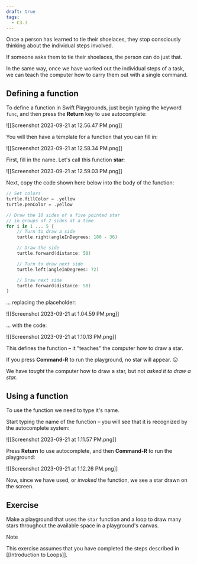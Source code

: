 ```yaml
---
draft: true
tags:
  - C3.3
---
```

Once a person has learned to tie their shoelaces, they stop consciously thinking about the individual steps involved.

If someone asks them to tie their shoelaces, the person can do just that.

In the same way, once we have worked out the individual steps of a task, we can teach the computer how to carry them out with a single command.
## Defining a function

To define a function in Swift Playgrounds, just begin typing the keyword `func`, and then press the **Return** key to use autocomplete:

![[Screenshot 2023-09-21 at 12.56.47 PM.png]]

You will then have a template for a function that you can fill in:

![[Screenshot 2023-09-21 at 12.58.34 PM.png]]

First, fill in the name. Let's call this function **star**:

![[Screenshot 2023-09-21 at 12.59.03 PM.png]]

Next, copy the code shown here below into the body of the function:

```swift
// Set colors
turtle.fillColor = .yellow
turtle.penColor = .yellow

// Draw the 10 sides of a five pointed star
// in groups of 2 sides at a time
for i in 1 ... 5 {
	// Turn to draw a side
	turtle.right(angleInDegrees: 180 - 36)

	// Draw the side
	turtle.forward(distance: 50)

	// Turn to draw next side
	turtle.left(angleInDegrees: 72)

	// Draw next side
	turtle.forward(distance: 50)
}
```

... replacing the placeholder:

![[Screenshot 2023-09-21 at 1.04.59 PM.png]]

... with the code:

![[Screenshot 2023-09-21 at 1.10.13 PM.png]]

This defines the function – it "teaches" the computer how to draw a star.

If you press **Command-R** to run the playground, no star will appear. 😕

We have *taught* the computer how to draw a star, but not *asked it to draw a star.*

## Using a function

To use the function we need to type it's name.

Start typing the name of the function – you will see that it is recognized by the autocomplete system:

![[Screenshot 2023-09-21 at 1.11.57 PM.png]]

Press **Return** to use autocomplete, and then **Command-R** to run the playground:

![[Screenshot 2023-09-21 at 1.12.26 PM.png]]

Now, since we have used, or *invoked* the function, we see a star drawn on the screen.

## Exercise

Make a playground that uses the `star` function and a loop to draw many stars throughout the available space in a playground's canvas.

> [!NOTE]
> This exercise assumes that you have completed the steps described in [[Introduction to Loops]].
